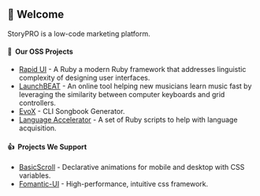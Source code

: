 ## 👋 Welcome
StoryPRO is a low-code marketing platform.


#### 🔭 &nbsp;Our OSS Projects
- [Rapid UI](https://github.com/realstorypro/rapid-ui) - A Ruby a modern Ruby framework that addresses linguistic complexity of designing user interfaces.
- [LaunchBEAT](https://github.com/realstorypro/launch-beat) - An online tool helping new musicians learn music fast by leveraging the similarity between computer keyboards and grid controllers.
- [EvoX](https://github.com/realstorypro/evox) - CLI Songbook Generator.
- [Language Accelerator](https://github.com/realstorypro/language-accelerator) - A set of Ruby scripts to help with language acquisition.

#### 👍 &nbsp;Projects We Support
- [BasicScroll](https://github.com/electerious/basicScroll) - Declarative animations for mobile and desktop with CSS variables.
- [Fomantic-UI](https://github.com/fomantic/Fomantic-UI) - High-performance, intuitive css framework.
<!--

**Here are some ideas to get you started:**

🙋‍♀️ A short introduction - what is your organization all about?
🌈 Contribution guidelines - how can the community get involved?
👩‍💻 Useful resources - where can the community find your docs? Is there anything else the community should know?
🍿 Fun facts - what does your team eat for breakfast?
🧙 Remember, you can do mighty things with the power of [Markdown](https://docs.github.com/github/writing-on-github/getting-started-with-writing-and-formatting-on-github/basic-writing-and-formatting-syntax)
-->
